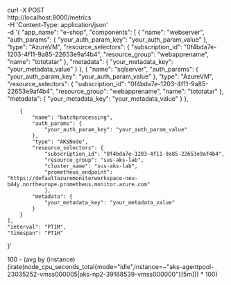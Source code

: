 curl -X POST \
  http://localhost:8000/metrics \
  -H 'Content-Type: application/json' \
  -d '{
    "app_name": "e-shop",
    "components": [
        {
            "name": "webserver",
            "auth_params": {
                "your_auth_param_key": "your_auth_param_value"
            },
            "type": "AzureVM",
            "resource_selectors": {
                "subscription_id": "0f4bda7e-1203-4f11-9a85-22653e9af4b4",
                "resource_group": "webapprename",
                "name": "tototatar"
            },
            "metadata": {
                "your_metadata_key": "your_metadata_value"
            }
        },
        {
            "name": "sqlserver",
            "auth_params": {
                "your_auth_param_key": "your_auth_param_value"
            },
            "type": "AzureVM",
            "resource_selectors": {
                "subscription_id": "0f4bda7e-1203-4f11-9a85-22653e9af4b4",
                "resource_group": "webapprename",
                "name": "tototatar"
            },
            "metadata": {
                "your_metadata_key": "your_metadata_value"
            }
        },
            
        {
            "name": "batchprocessing",
            "auth_params": {
                "your_auth_param_key": "your_auth_param_value"
            },
            "type": "AKSNode",
            "resource_selectors": {
                "subscription_id": "0f4bda7e-1203-4f11-9a85-22653e9af4b4",
                "resource_group": "sus-aks-lab",
                "cluster_name": "sus-aks-lab",
                "prometheus_endpoint": "https://defaultazuremonitorworkspace-neu-b44y.northeurope.prometheus.monitor.azure.com"
                },
            "metadata": {
                "your_metadata_key": "your_metadata_value"
            }
        }
    ],
    "interval": "PT1M",
    "timespan": "PT1H"
}'







100 - (avg by (instance) (irate(node_cpu_seconds_total{mode="idle",instance=~"aks-agentpool-23035252-vmss000005|aks-np2-39168539-vmss000000"}[5m])) * 100)